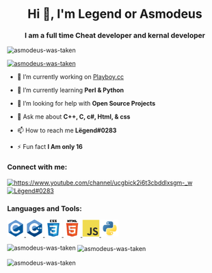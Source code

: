 <h1 align="center">Hi 👋, I'm Legend or Asmodeus</h1>
<h3 align="center">I am a full time Cheat developer and kernal developer</h3>

<p align="left"> <img src="https://komarev.com/ghpvc/?username=asmodeus-was-taken&label=Profile%20views&color=0e75b6&style=flat" alt="asmodeus-was-taken" /> </p>

<p align="left"> <a href="https://github.com/ryo-ma/github-profile-trophy"><img src="https://github-profile-trophy.vercel.app/?username=asmodeus-was-taken" alt="asmodeus-was-taken" /></a> </p>

- 🔭 I’m currently working on [Playboy.cc](https://discord.gg/sy3Jdyas)

- 🌱 I’m currently learning **Perl & Python**

- 🤝 I’m looking for help with **Open Source Projects**

- 💬 Ask me about **C++, C, c#, Html, & css**

- 📫 How to reach me **Lëgend#0283**

- ⚡ Fun fact **I Am only 16**

<h3 align="left">Connect with me:</h3>
<p align="left">
<a href="https://www.youtube.com/c/https://www.youtube.com/channel/ucgbick2i6t3cbddlxsgm-_w" target="blank"><img align="center" src="https://raw.githubusercontent.com/rahuldkjain/github-profile-readme-generator/master/src/images/icons/Social/youtube.svg" alt="https://www.youtube.com/channel/ucgbick2i6t3cbddlxsgm-_w" height="30" width="40" /></a>
<a href="https://discord.gg/Lëgend#0283" target="blank"><img align="center" src="https://raw.githubusercontent.com/rahuldkjain/github-profile-readme-generator/master/src/images/icons/Social/discord.svg" alt="Lëgend#0283" height="30" width="40" /></a>
</p>

<h3 align="left">Languages and Tools:</h3>
<p align="left"> <a href="https://www.cprogramming.com/" target="_blank" rel="noreferrer"> <img src="https://raw.githubusercontent.com/devicons/devicon/master/icons/c/c-original.svg" alt="c" width="40" height="40"/> </a> <a href="https://www.w3schools.com/cpp/" target="_blank" rel="noreferrer"> <img src="https://raw.githubusercontent.com/devicons/devicon/master/icons/cplusplus/cplusplus-original.svg" alt="cplusplus" width="40" height="40"/> </a> <a href="https://www.w3schools.com/css/" target="_blank" rel="noreferrer"> <img src="https://raw.githubusercontent.com/devicons/devicon/master/icons/css3/css3-original-wordmark.svg" alt="css3" width="40" height="40"/> </a> <a href="https://www.w3.org/html/" target="_blank" rel="noreferrer"> <img src="https://raw.githubusercontent.com/devicons/devicon/master/icons/html5/html5-original-wordmark.svg" alt="html5" width="40" height="40"/> </a> <a href="https://developer.mozilla.org/en-US/docs/Web/JavaScript" target="_blank" rel="noreferrer"> <img src="https://raw.githubusercontent.com/devicons/devicon/master/icons/javascript/javascript-original.svg" alt="javascript" width="40" height="40"/> </a> <a href="https://www.python.org" target="_blank" rel="noreferrer"> <img src="https://raw.githubusercontent.com/devicons/devicon/master/icons/python/python-original.svg" alt="python" width="40" height="40"/> </a> </p>

<p><img align="left" src="https://github-readme-stats.vercel.app/api/top-langs?username=asmodeus-was-taken&show_icons=true&locale=en&layout=compact" alt="asmodeus-was-taken" /></p>

<p>&nbsp;<img align="center" src="https://github-readme-stats.vercel.app/api?username=asmodeus-was-taken&show_icons=true&locale=en" alt="asmodeus-was-taken" /></p>

<p><img align="center" src="https://github-readme-streak-stats.herokuapp.com/?user=asmodeus-was-taken&" alt="asmodeus-was-taken" /></p>

